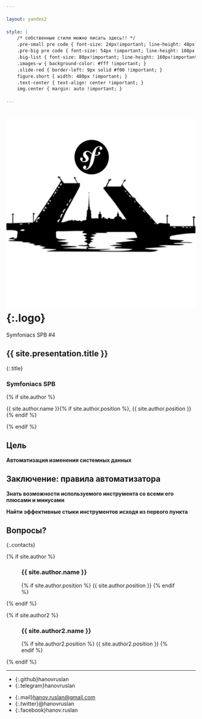 ```yaml
---

layout: yandex2

style: |
    /* собственные стили можно писать здесь!! */
    .pre-small pre code { font-size: 24px!important; line-height: 48px!important; }
    .pre-big pre code { font-size: 54px !important; line-height: 108px !important; } #  9 lines x 52 symbols
    .big-list { font-size: 80px!important; line-height: 160px!important; }
    .images-w { background-color: #fff !important; }
    .slide-red { border-left: 9px solid #f00 !important; }
    figure.short { width: 480px !important; }
    .text-center { text-align: center !important; }
    img.center { margin: auto !important; }

---
```

# ![](themes/symfoniacs/images/title.jpeg){:.logo}

Symfoniacs SPB #4

## {{ site.presentation.title }}
{:.title}

### Symfoniacs SPB

<div class="authors">
{% if site.author %}
<p>{{ site.author.name }}{% if site.author.position %}, {{ site.author.position }}{% endif %}</p>
{% endif %}
</div>

## Цель

**Автоматизация изменения системных данных**

## Заключение: правила автоматизатора

**Знать возможности используемого инструмента со всеми его плюсами и минусами**

**Найти эффективные стыки инструментов исходя из первого пункта**

## Вопросы?
{:.contacts}

{% if site.author %}

<figure markdown="1">

### {{ site.author.name }}

{% if site.author.position %}
{{ site.author.position }}
{% endif %}

</figure>

{% endif %}

{% if site.author2 %}

<figure markdown="1">

### {{ site.author2.name }}

{% if site.author2.position %}
{{ site.author2.position }}
{% endif %}

</figure>

{% endif %}

<!-- разделитель контактов -->
-------

<!-- left -->
- {:.github}hanovruslan
- {:.telegram}hanovruslan


<!-- right -->
- {:.mail}hanov.ruslan@gmail.com
- {:.twitter}@hanovruslan
- {:.facebook}hanov.ruslan
